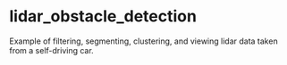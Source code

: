 # lidar_obstacle_detection
Example of filtering, segmenting, clustering, and viewing lidar data taken from a self-driving car.
